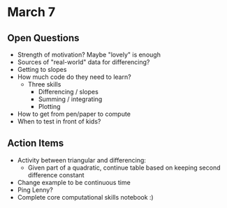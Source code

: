 # March 7

## Open Questions

* Strength of motivation? Maybe "lovely" is enough
* Sources of "real-world" data for differencing?
* Getting to slopes
* How much code do they need to learn?
    * Three skills
        * Differencing / slopes
        * Summing / integrating
        * Plotting
* How to get from pen/paper to compute
* When to test in front of kids?

## Action Items

* Activity between triangular and differencing:
    * Given part of a quadratic, continue table based on keeping second difference constant
* Change example to be continuous time
* Ping Lenny?
* Complete core computational skills notebook :)
